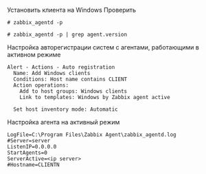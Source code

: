 Установить клиента на Windows 
Проверить

```
# zabbix_agentd -p

# zabbix_agentd -p | grep agent.version
```

Настройка авторегистрации систем с агентами, работающими в активном режиме
```
Alert - Actions - Auto registration 
  Name: Add Windows clients                                         
  Conditions: Host name contains CLIENT                             
  Action operations: 
    Add to host groups: Windows clients                              
    Link to templates: Windows by Zabbix agent active                
                     
  Set host inventory mode: Automatic
```

  Настройка агента на активный режим
  ```
LogFile=C:\Program Files\Zabbix Agent\zabbix_agentd.log
#Server=server
ListenIP=0.0.0.0
StartAgents=0
ServerActive=<ip server>
#Hostname=CLIENTN
```
